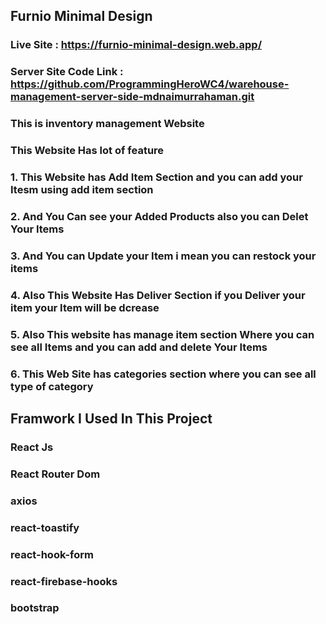## Furnio Minimal Design
### Live Site : https://furnio-minimal-design.web.app/
### Server Site Code Link : https://github.com/ProgrammingHeroWC4/warehouse-management-server-side-mdnaimurrahaman.git
### This is inventory management Website 
### This Website Has lot of feature 
### 1. This Website has Add Item Section and you can add your Itesm using add item section
### 2. And You Can see your Added Products also you can Delet Your Items 
### 3. And You can Update your Item i mean you can restock your items 
### 4. Also This Website Has Deliver Section if you Deliver your item your Item will be dcrease 
### 5. Also This website has manage item section Where you can see all Items and you can add and delete Your Items
### 6. This Web Site has categories section where you can see all type of category 

## Framwork I Used In This Project
### React Js 
### React Router Dom
### axios 
### react-toastify 
### react-hook-form 
### react-firebase-hooks 
### bootstrap